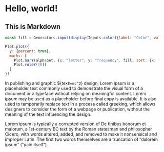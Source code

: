 # Hello, world!
## This is Markdown

```js
const fill = Generators.input(display(Inputs.color({label: "Color", value: d3.rgb("steelblue").formatHex()})));
```

```js
Plot.plot({
  y: {percent: true},
  marks: [
    Plot.barY(alphabet, {x: "letter", y: "frequency", fill, sort: {x: "-y"}}),
    Plot.ruleY([0])
  ]
})
```

In publishing and graphic ${tex`E=mc^2`} design, Lorem ipsum is a placeholder text commonly used to demonstrate the visual form of a document or a typeface without relying on meaningful content. Lorem ipsum may be used as a placeholder before final copy is available. It is also used to temporarily replace text in a process called greeking, which allows designers to consider the form of a webpage or publication, without the meaning of the text influencing the design.

Lorem ipsum is typically a corrupted version of De finibus bonorum et malorum, a 1st-century BC text by the Roman statesman and philosopher Cicero, with words altered, added, and removed to make it nonsensical and improper Latin. The first two words themselves are a truncation of “dolorem ipsum” (“pain itself”).
